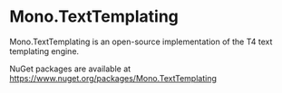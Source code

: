 # Mono.TextTemplating

Mono.TextTemplating is an open-source implementation of the T4 text
templating engine.

NuGet packages are available at https://www.nuget.org/packages/Mono.TextTemplating
